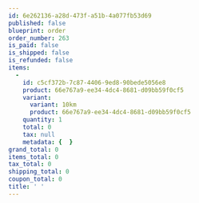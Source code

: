```yaml
---
id: 6e262136-a28d-473f-a51b-4a077fb53d69
published: false
blueprint: order
order_number: 263
is_paid: false
is_shipped: false
is_refunded: false
items:
  -
    id: c5cf372b-7c87-4406-9ed8-90bede5056e8
    product: 66e767a9-ee34-4dc4-8681-d09bb59f0cf5
    variant:
      variant: 10km
      product: 66e767a9-ee34-4dc4-8681-d09bb59f0cf5
    quantity: 1
    total: 0
    tax: null
    metadata: {  }
grand_total: 0
items_total: 0
tax_total: 0
shipping_total: 0
coupon_total: 0
title: ' '
---
```

